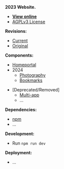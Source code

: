 **2023 Website.**
- **[View online](https://thefireflyer.vercel.app/)**
- [AGPLv3 License](LICENSE)

**Revisions:**
- [Current](https://thefireflyer.vercel.app/)
- [Original](https://test-6-41to72ftn-thefireflyer.vercel.app/)

**Components:**
- [Homeportal](https://thefireflyer.vercel.app/homeportal)
- 2024
  - [Photography](https://thefireflyer.vercel.app/2024/photography)
  - [Bookmarks](https://thefireflyer.vercel.app/2024/bookmarks)
<!-- - 2025
  - [Food for Thought 1](https://thefireflyer.vercel.app/2025/fft)
  - [Food for Thought 2](https://thefireflyer.vercel.app/2025/fft2) -->
- [Deprecated/Removed]
  - [Multi-app](https://test-6-41to72ftn-thefireflyer.vercel.app/app)
  - ...

**Dependencies:**
- [npm]()
- ...

**Development:**
- Run `npm run dev`

**Deployment:**
- ...
